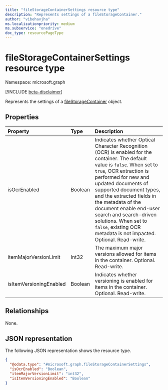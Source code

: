 ```yaml
---
title: "fileStorageContainerSettings resource type"
description: "Represents settings of a fileStorageContainer."
author: "vibehavjha"
ms.localizationpriority: medium
ms.subservice: "onedrive"
doc_type: resourcePageType
---
```


# fileStorageContainerSettings resource type

Namespace: microsoft.graph

[!INCLUDE [beta-disclaimer](../../includes/beta-disclaimer.md)] 

Represents the settings of a [fileStorageContainer](../resources/filestoragecontainer.md) object.


## Properties
|Property|Type|Description|
|:---|:---|:---|
|isOcrEnabled|Boolean|Indicates whether Optical Character Recognition (OCR) is enabled for the container. The default value is `false`. When set to `true`, OCR extraction is performed for new and updated documents of supported document types, and the extracted fields in the metadata of the document enable end-user search and search-driven solutions. When set to `false`, existing OCR metadata is not impacted. Optional. Read-write.|
|itemMajorVersionLimit|Int32|The maximum major versions allowed for items in the container. Optional. Read-write.|
|isItemVersioningEnabled|Boolean|Indicates whether versioning is enabled for items in the container. Optional. Read-write.|

## Relationships
None.

## JSON representation

The following JSON representation shows the resource type.


<!-- {
  "blockType": "resource",
  "@odata.type": "microsoft.graph.fileStorageContainerSettings"
}
-->
``` json
{
  "@odata.type": "#microsoft.graph.fileStorageContainerSettings",
  "isOcrEnabled": "Boolean",
  "itemMajorVersionLimit": "int32",
  "isItemVersioningEnabled": "Boolean"
}
```

